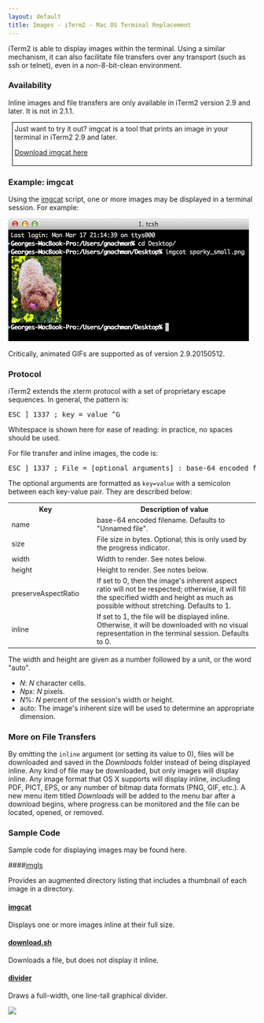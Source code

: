 ```yaml
---
layout: default
title: Images - iTerm2 - Mac OS Terminal Replacement
---
```

iTerm2 is able to display images within the terminal. Using a similar mechanism, it can also facilitate file transfers over any transport (such as ssh or telnet), even in a non-8-bit-clean environment.

### Availability

Inline images and file transfers are only available in iTerm2 version 2.9 and later. It is not in 2.1.1.

<div style="border: 1px solid black; margin: 8px; padding: 4px">
Just want to try it out? imgcat is a tool that prints an image in your terminal in iTerm2 2.9 and later.

<a href="https://raw.github.com/gnachman/iTerm2/master/tests/imgcat">Download imgcat here</a>
</div>


### Example: imgcat

Using the <a href="https://raw.github.com/gnachman/iTerm2/master/tests/imgcat">imgcat</a> script, one or more images may be displayed in a terminal session. For example:

<img src="images/inline_image_sparky_demo.png">

Critically, animated GIFs are supported as of version 2.9.20150512.

### Protocol

iTerm2 extends the xterm protocol with a set of proprietary escape sequences. In general, the pattern is:

<pre>ESC ] 1337 ; key = value ^G</pre>

Whitespace is shown here for ease of reading: in practice, no spaces should be used.

For file transfer and inline images, the code is:

<pre>ESC ] 1337 ; File = [optional arguments] : base-64 encoded file contents ^G</pre>

The optional arguments are formatted as <code>key=value</code> with a semicolon between each key-value pair. They are described below:

<table>
<tr>
  <th>Key</th><td></td><th>Description of value</th>
</tr><tr>
  <td>name</td><td>&nbsp;&nbsp;</td><td>base-64 encoded filename. Defaults to "Unnamed file".</td>
</tr><tr>
<td>size</td><td>&nbsp;&nbsp;</td><td>File size in bytes. Optional; this is only used by the progress indicator.</td>
</tr><tr>
<td>width</td><td>&nbsp;&nbsp;</td><td>Width to render. See notes below.</td>
</tr><tr>
<td>height</td><td>&nbsp;&nbsp;</td><td>Height to render. See notes below.</td>
</tr><tr>
<td>preserveAspectRatio</td><td>&nbsp;&nbsp;</td><td>If set to 0, then the image's inherent aspect ratio will not be respected; otherwise, it will fill the specified width and height as much as possible without stretching. Defaults to 1.</td>
</tr><tr>
<td>inline</td><td>&nbsp;&nbsp;</td><td>If set to 1, the file will be displayed inline. Otherwise, it will be downloaded with no visual representation in the terminal session. Defaults to 0.</td>
</tr>
</table>

The width and height are given as a number followed by a unit, or the word "auto".

  * *N*: *N* character cells.</li>
  * *N*px: *N* pixels.</li>
  * *N*%: *N* percent of the session's width or height.</li>
  * auto: The image's inherent size will be used to determine an appropriate dimension.</li>

### More on File Transfers

By omitting the <code>inline</code> argument (or setting its value to 0), files will be downloaded and saved in the *Downloads* folder instead of being displayed inline. Any kind of file may be downloaded, but only images will display inline. Any image format that OS X supports will display inline, including PDF, PICT, EPS, or any number of bitmap data formats (PNG, GIF, etc.). A new menu item titled *Downloads* will be added to the menu bar after a download begins, where progress can be monitored and the file can be located, opened, or removed.

### Sample Code

Sample code for displaying images may be found here.

####<a href="https://raw.github.com/gnachman/iTerm2/master/tests/imgls">imgls</a>

Provides an augmented directory listing that includes a thumbnail of each image in a directory.

#### <a href="https://raw.github.com/gnachman/iTerm2/master/tests/imgcat">imgcat</a>

Displays one or more images inline at their full size.

#### <a href="https://raw.github.com/gnachman/iTerm2/master/tests/download.sh">download.sh</a>

Downloads a file, but does not display it inline.

#### <a href="https://raw.github.com/gnachman/iTerm2/master/tests/divider">divider</a>

Draws a full-width, one line-tall graphical divider.

<img src="images/inline_images_divider.png">

